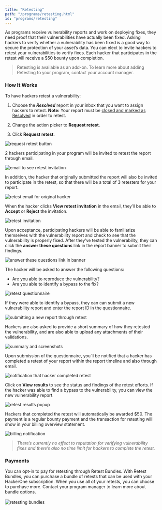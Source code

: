 ```yaml
---
title: "Retesting"
path: "/programs/retesting.html"
id: "programs/retesting"
---
```


As programs receive vulnerability reports and work on deploying fixes, they need proof that their vulnerabilities have actually been fixed. Asking hackers to verify whether a vulnerability has been fixed is a good way to secure the protection of your asset’s data. You can elect to invite hackers to retest your vulnerabilities to verify fixes. Each hacker that participates in the retest will receive a $50 bounty upon completion.

> Retesting is available as an add-on. To learn more about adding Retesting to your program, contact your account manager.

### How It Works
To have hackers retest a vulnerability:
1. Choose the <b><i>Resolved</i></b> report in your inbox that you want to assign hackers to retest. **Note:** Your report must be [closed and marked as Resolved](report-actions.html#close-a-report) in order to retest.

2. Change the action picker to <b>Request retest</b>.
3. Click <b>Request retest</b>.

![request retest button](./images/retest_update_6a.png)

2 hackers participating in your program will be invited to retest the report through email.

![email to see retest invitation](./images/retesting_update_2.png)

In addition, the hacker that originally submitted the report will also be invited to participate in the retest, so that there will be a total of 3 retesters for your report.

![retest email for original hacker](./images/retesting-3c.png)

When the hacker clicks <b>View retest invitation</b> in the email, they’ll be able to <b>Accept</b> or <b>Reject</b> the invitation.

![retest invitation](./images/retesting-4b.png)

 Upon acceptance, participating hackers will be able to familiarize themselves with the vulnerability report and check to see that the vulnerability is properly fixed. After they’ve tested the vulnerability, they can click the <b>answer these questions</b> link in the report banner to submit their findings.

![answer these questions link in banner](./images/retesting_update_3.png)

The hacker will be asked to answer the following questions:
* Are you able to reproduce the vulnerability?
* Are you able to identify a bypass to the fix?

![retest questionnaire](./images/retesting_update_1.png)

If they were able to identify a bypass, they can can submit a new vulnerability report and enter the report ID in the questionnaire.

![submitting a new report through retest](./images/retesting-6b.png)

Hackers are also asked to provide a short summary of how they retested the vulnerability, and are also able to upload any attachments of their validations.

![summary and screenshots](./images/retesting-6d.png)

Upon submission of the questionnaire, you’ll be notified that a hacker has completed a retest of your report within the report timeline and also through email.

![notification that hacker completed retest](./images/retest_update_5.png)

Click on <b>View results</b> to see the status and findings of the retest efforts. If the hacker was able to find a bypass to the vulnerability, you can view the new vulnerability report.

![retest results popup](./images/retesting-8.png)

Hackers that completed the retest will automatically be awarded $50. The payment is a regular bounty payment and the transaction for retesting will show in your billing overview statement.

![billing notification](./images/retesting_payment.png)

><i>There’s currently no effect to reputation for verifying vulnerability fixes and there’s also no time limit for hackers to complete the retest.</i>

### Payments
You can opt-in to pay for retesting through Retest Bundles. With Retest Bundles, you can purchase a bundle of retests that can be used with your HackerOne subscription. When you use all of your retests, you can choose to purchase more. Contact your program manager to learn more about bundle options. <br><br>![retesting bundles](./images/retesting_bundles.png)
